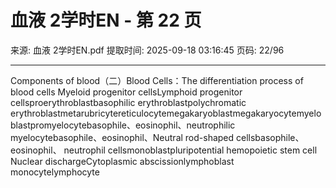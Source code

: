 # 血液 2学时EN - 第 22 页

来源: 血液 2学时EN.pdf
提取时间: 2025-09-18 03:16:45
页码: 22/96

---

Components of blood（二）Blood Cells：The differentiation process of blood cells
Myeloid progenitor cellsLymphoid progenitor cellsproerythroblastbasophilic erythroblastpolychromatic erythroblastmetarubricytereticulocytemegakaryoblastmegakaryocytemyeloblastpromyelocytebasophile、eosinophil、neutrophilic myelocytebasophile、eosinophil、Neutral rod-shaped cellsbasophile、 eosinophil、 neutrophil cellsmonoblastpluripotential hemopoietic stem cell
Nuclear dischargeCytoplasmic abscissionlymphoblast
monocytelymphocyte